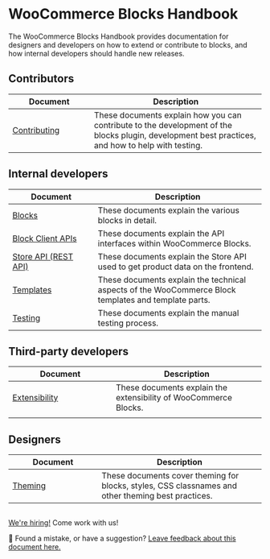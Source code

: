 # WooCommerce Blocks Handbook

The WooCommerce Blocks Handbook provides documentation for designers and developers on how to extend or contribute to blocks, and how internal developers should handle new releases.

## Contributors

| Document<img width='250'/>                          | Description                                                                                                                                       |
| --------------------------------------------------- | ------------------------------------------------------------------------------------------------------------------------------------------------- |
| [Contributing](contributors/contributing/README.md) | These documents explain how you can contribute to the development of the blocks plugin, development best practices, and how to help with testing. |

## Internal developers

| Document<img width='250'/>                                           | Description                                                                                          |
| -------------------------------------------------------------------- | ---------------------------------------------------------------------------------------------------- |
| [Blocks](internal-developers/blocks/README.md)                       | These documents explain the various blocks in detail.                                                |
| [Block Client APIs](internal-developers/block-client-apis/README.md) | These documents explain the API interfaces within WooCommerce Blocks.                                |
| [Store API (REST API)](../src/StoreApi/README.md)                    | These documents explain the Store API used to get product data on the frontend.                      |
| [Templates](internal-developers/templates/README.md)                 | These documents explain the technical aspects of the WooCommerce Block templates and template parts. |
| [Testing](internal-developers/testing/README.md)                     | These documents explain the manual testing process.                                                  |

## Third-party developers

| Document<img width='250'/>               | Description                                                      |
| ---------------------------------------- | ---------------------------------------------------------------- |
| [Extensibility](extensibility/README.md) | These documents explain the extensibility of WooCommerce Blocks. |
|                                          |                                                                  |

## Designers

| Document<img width='250'/>   | Description                                                                                        |
| ---------------------------- | -------------------------------------------------------------------------------------------------- |
| [Theming](theming/README.md) | These documents cover theming for blocks, styles, CSS classnames and other theming best practices. |

## <!-- FEEDBACK -->

[We're hiring!](https://woocommerce.com/careers/) Come work with us!

🐞 Found a mistake, or have a suggestion? [Leave feedback about this document here.](https://github.com/woocommerce/woocommerce-gutenberg-products-block/issues/new?assignees=&labels=type%3A+documentation&template=--doc-feedback.md&title=Feedback%20on%20./docs/readme.md)

<!-- /FEEDBACK -->
